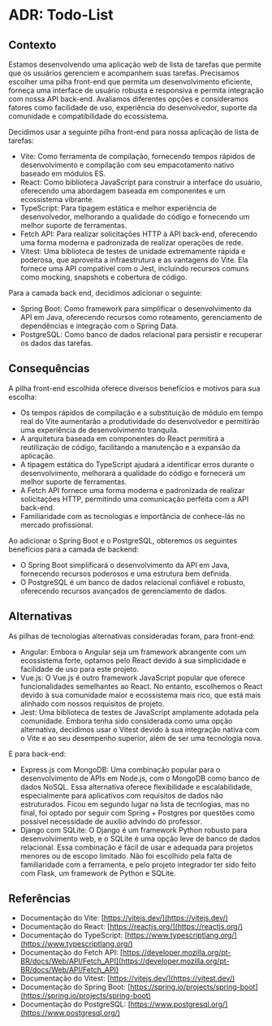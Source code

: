 # ADR: Todo-List

## Contexto

Estamos desenvolvendo uma aplicação web de lista de tarefas que permite que os usuários gerenciem e acompanhem suas tarefas. Precisamos escolher uma pilha front-end que permita um desenvolvimento eficiente, forneça uma interface de usuário robusta e responsiva e permita integração com nossa API back-end. Avaliamos diferentes opções e consideramos fatores como facilidade de uso, experiência do desenvolvedor, suporte da comunidade e compatibilidade do ecossistema.

Decidimos usar a seguinte pilha front-end para nossa aplicação de lista de tarefas:

- Vite: Como ferramenta de compilação, fornecendo tempos rápidos de desenvolvimento e compilação com seu empacotamento nativo baseado em módulos ES.
- React: Como biblioteca JavaScript para construir a interface do usuário, oferecendo uma abordagem baseada em componentes e um ecossistema vibrante.
- TypeScript: Para tipagem estática e melhor experiência de desenvolvedor, melhorando a qualidade do código e fornecendo um melhor suporte de ferramentas.
- Fetch API: Para realizar solicitações HTTP à API back-end, oferecendo uma forma moderna e padronizada de realizar operações de rede.
- Vitest: Uma biblioteca de testes de unidade extremamente rápida e poderosa, que aproveita a infraestrutura e as vantagens do Vite. Ela fornece uma API compatível com o Jest, incluindo recursos comuns como mocking, snapshots e cobertura de código.

Para a camada back end, decidimos adicionar o seguinte:

- Spring Boot: Como framework para simplificar o desenvolvimento da API em Java, oferecendo recursos como roteamento, gerenciamento de dependências e integração com o Spring Data.
- PostgreSQL: Como banco de dados relacional para persistir e recuperar os dados das tarefas.

## Consequências

A pilha front-end escolhida oferece diversos benefícios e motivos para sua escolha:
- Os tempos rápidos de compilação e a substituição de módulo em tempo real do Vite aumentarão a produtividade do desenvolvedor e permitirão uma experiência de desenvolvimento tranquila.
- A arquitetura baseada em componentes do React permitirá a reutilização de código, facilitando a manutenção e a expansão da aplicação.
- A tipagem estática do TypeScript ajudará a identificar erros durante o desenvolvimento, melhorará a qualidade do código e fornecerá um melhor suporte de ferramentas.
- A Fetch API fornece uma forma moderna e padronizada de realizar solicitações HTTP, permitindo uma comunicação perfeita com a API back-end.
- Familiaridade com as tecnologias e importância de conhece-lás no mercado profissional.

Ao adicionar o Spring Boot e o PostgreSQL, obteremos os seguintes benefícios para a camada de backend:
- O Spring Boot simplificará o desenvolvimento da API em Java, fornecendo recursos poderosos e uma estrutura bem definida.
- O PostgreSQL é um banco de dados relacional confiável e robusto, oferecendo recursos avançados de gerenciamento de dados.


## Alternativas

As pilhas de tecnologias alternativas consideradas foram, para front-end:
- Angular: Embora o Angular seja um framework abrangente com um ecossistema forte, optamos pelo React devido à sua simplicidade e facilidade de uso para este projeto.
- Vue.js: O Vue.js é outro framework JavaScript popular que oferece funcionalidades semelhantes ao React. No entanto, escolhemos o React devido à sua comunidade maior e ecossistema mais rico, que está mais alinhado com nossos requisitos de projeto.
- Jest: Uma biblioteca de testes de JavaScript amplamente adotada pela comunidade. Embora tenha sido considerada como uma opção alternativa, decidimos usar o Vitest devido à sua integração nativa com o Vite e ao seu desempenho superior, além de ser uma tecnologia nova.

E para back-end:
- Express.js com MongoDB: Uma combinação popular para o desenvolvimento de APIs em Node.js, com o MongoDB como banco de dados NoSQL. Essa alternativa oferece flexibilidade e escalabilidade, especialmente para aplicativos com requisitos de dados não estruturados. Ficou em segundo lugar na lista de tecnlogias, mas no final, foi optado por seguir com Spring + Postgres por questões como possível necessidade de auxilio advindo do professor.
- Django com SQLite: O Django é um framework Python robusto para desenvolvimento web, e o SQLite é uma opção leve de banco de dados relacional. Essa combinação é fácil de usar e adequada para projetos menores ou de escopo limitado. Não foi escolhido pela falta de familiaridade com a ferramenta, e pelo projeto integrador ter sido feito com Flask, um framework de Python e SQLite.

## Referências

- Documentação do Vite: [https://vitejs.dev/](https://vitejs.dev/)
- Documentação do React: [https://reactjs.org/](https://reactjs.org/)
- Documentação do TypeScript: [https://www.typescriptlang.org/](https://www.typescriptlang.org/)
- Documentação do Fetch API: [https://developer.mozilla.org/pt-BR/docs/Web/API/Fetch_API](https://developer.mozilla.org/pt-BR/docs/Web/API/Fetch_API)
- Documentação do Vitest: [https://vitejs.dev/](https://vitest.dev/)
- Documentação do Spring Boot: [https://spring.io/projects/spring-boot](https://spring.io/projects/spring-boot)
- Documentação do PostgreSQL: [https://www.postgresql.org/](https://www.postgresql.org/)
